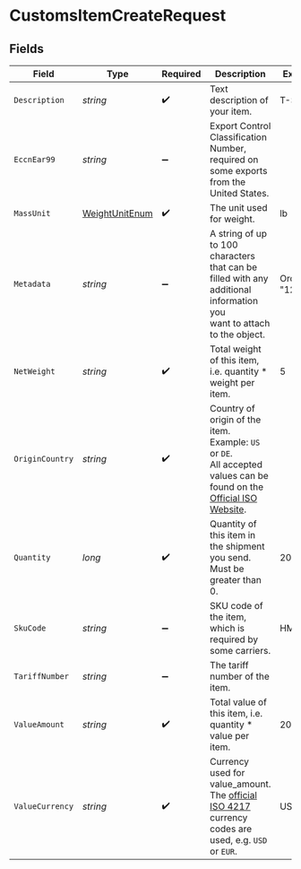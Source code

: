 # CustomsItemCreateRequest


## Fields

| Field                                                                                                                                                                  | Type                                                                                                                                                                   | Required                                                                                                                                                               | Description                                                                                                                                                            | Example                                                                                                                                                                |
| ---------------------------------------------------------------------------------------------------------------------------------------------------------------------- | ---------------------------------------------------------------------------------------------------------------------------------------------------------------------- | ---------------------------------------------------------------------------------------------------------------------------------------------------------------------- | ---------------------------------------------------------------------------------------------------------------------------------------------------------------------- | ---------------------------------------------------------------------------------------------------------------------------------------------------------------------- |
| `Description`                                                                                                                                                          | *string*                                                                                                                                                               | :heavy_check_mark:                                                                                                                                                     | Text description of your item.                                                                                                                                         | T-Shirt                                                                                                                                                                |
| `EccnEar99`                                                                                                                                                            | *string*                                                                                                                                                               | :heavy_minus_sign:                                                                                                                                                     | Export Control Classification Number, required on some exports from the United States.                                                                                 |                                                                                                                                                                        |
| `MassUnit`                                                                                                                                                             | [WeightUnitEnum](../../Models/Components/WeightUnitEnum.md)                                                                                                            | :heavy_check_mark:                                                                                                                                                     | The unit used for weight.                                                                                                                                              | lb                                                                                                                                                                     |
| `Metadata`                                                                                                                                                             | *string*                                                                                                                                                               | :heavy_minus_sign:                                                                                                                                                     | A string of up to 100 characters that can be filled with any additional information you <br/>want to attach to the object.                                             | Order ID "123454"                                                                                                                                                      |
| `NetWeight`                                                                                                                                                            | *string*                                                                                                                                                               | :heavy_check_mark:                                                                                                                                                     | Total weight of this item, i.e. quantity * weight per item.                                                                                                            | 5                                                                                                                                                                      |
| `OriginCountry`                                                                                                                                                        | *string*                                                                                                                                                               | :heavy_check_mark:                                                                                                                                                     | Country of origin of the item. Example: `US` or `DE`. <br/>All accepted values can be found on the <a href="http://www.iso.org/" target="_blank">Official ISO Website</a>. |                                                                                                                                                                        |
| `Quantity`                                                                                                                                                             | *long*                                                                                                                                                                 | :heavy_check_mark:                                                                                                                                                     | Quantity of this item in the shipment you send.  Must be greater than 0.                                                                                               | 20                                                                                                                                                                     |
| `SkuCode`                                                                                                                                                              | *string*                                                                                                                                                               | :heavy_minus_sign:                                                                                                                                                     | SKU code of the item, which is required by some carriers.                                                                                                              | HM-123                                                                                                                                                                 |
| `TariffNumber`                                                                                                                                                         | *string*                                                                                                                                                               | :heavy_minus_sign:                                                                                                                                                     | The tariff number of the item.                                                                                                                                         |                                                                                                                                                                        |
| `ValueAmount`                                                                                                                                                          | *string*                                                                                                                                                               | :heavy_check_mark:                                                                                                                                                     | Total value of this item, i.e. quantity * value per item.                                                                                                              | 200                                                                                                                                                                    |
| `ValueCurrency`                                                                                                                                                        | *string*                                                                                                                                                               | :heavy_check_mark:                                                                                                                                                     | Currency used for value_amount. The <a href="http://www.xe.com/iso4217.php">official ISO 4217</a> <br/>currency codes are used, e.g.  `USD` or `EUR`.                  | USD                                                                                                                                                                    |